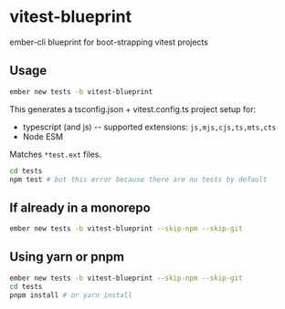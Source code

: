 # vitest-blueprint


ember-cli blueprint for boot-strapping vitest projects

## Usage

```bash
ember new tests -b vitest-blueprint
```

This generates a tsconfig.json + vitest.config.ts project setup for:
 - typescript (and js) -- supported extensions: `js,mjs,cjs,ts,mts,cts`
 - Node ESM

Matches `*test.ext` files.

```bash
cd tests
npm test # but this error because there are no tests by default
```

## If already in a monorepo

```bash
ember new tests -b vitest-blueprint --skip-npm --skip-git
```

## Using yarn or pnpm

```bash
ember new tests -b vitest-blueprint --skip-npm --skip-git
cd tests
pnpm install # or yarn install
```
